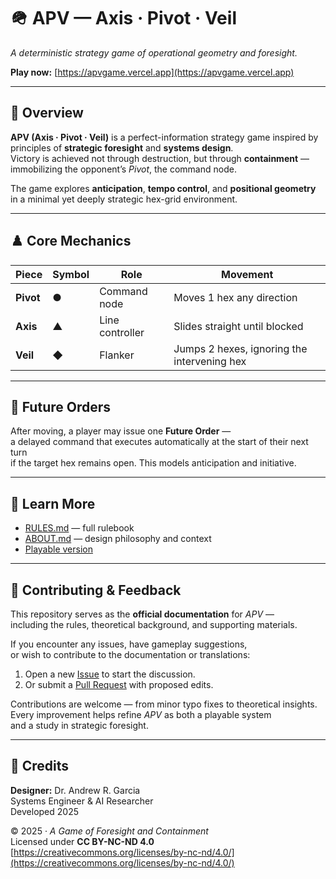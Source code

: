# 🪖 APV — Axis · Pivot · Veil  
*A deterministic strategy game of operational geometry and foresight.*

**Play now:** [https://apvgame.vercel.app](https://apvgame.vercel.app)

---

## 🎯 Overview

**APV (Axis · Pivot · Veil)** is a perfect-information strategy game inspired by  
principles of **strategic foresight** and **systems design**.  
Victory is achieved not through destruction, but through **containment** —  
immobilizing the opponent’s *Pivot*, the command node.

The game explores **anticipation**, **tempo control**, and **positional geometry**  
in a minimal yet deeply strategic hex-grid environment.

---

## ♟️ Core Mechanics

| Piece | Symbol | Role | Movement |
|-------|---------|------|-----------|
| **Pivot** | ● | Command node | Moves 1 hex any direction |
| **Axis** | ▲ | Line controller | Slides straight until blocked |
| **Veil** | ◆ | Flanker | Jumps 2 hexes, ignoring the intervening hex |

---

## 🧠 Future Orders

After moving, a player may issue one **Future Order** —  
a delayed command that executes automatically at the start of their next turn  
if the target hex remains open. This models anticipation and initiative.

---

## 📘 Learn More

- [RULES.md](./RULES.md) — full rulebook  
- [ABOUT.md](./ABOUT.md) — design philosophy and context  
- [Playable version](https://apvgame.vercel.app)

---

## 🤝 Contributing & Feedback

This repository serves as the **official documentation** for *APV* —  
including the rules, theoretical background, and supporting materials.

If you encounter any issues, have gameplay suggestions,  
or wish to contribute to the documentation or translations:

1. Open a new [Issue](../../issues) to start the discussion.  
2. Or submit a [Pull Request](../../pulls) with proposed edits.  

Contributions are welcome — from minor typo fixes to theoretical insights.  
Every improvement helps refine *APV* as both a playable system  
and a study in strategic foresight.

---

## 🧩 Credits

**Designer:** Dr. Andrew R. Garcia  
Systems Engineer & AI Researcher  
Developed 2025  

© 2025 · *A Game of Foresight and Containment*  
Licensed under **CC BY-NC-ND 4.0**  
[https://creativecommons.org/licenses/by-nc-nd/4.0/](https://creativecommons.org/licenses/by-nc-nd/4.0/)
